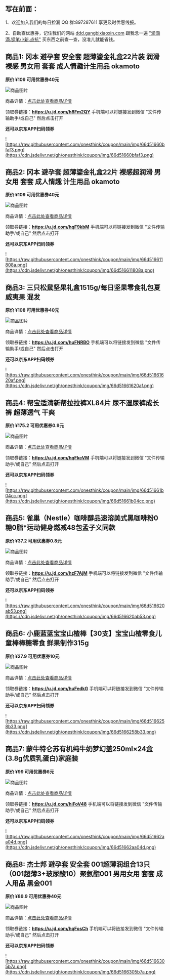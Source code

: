 ## 写在前面：

1、欢迎加入我们的每日捡漏 QQ 群:897287611 享更及时优惠线报。

2、自助查优惠券，记住我们的网站 [ddd.gangbixiaoxin.com](https://ddd.gangbixiaoxin.com) 跟我念一遍 ["滴滴滴.钢笔小新.点抗"](https://ddd.gangbixiaoxin.com) 买东西之前查一查，没准儿就能省钱。

## 商品1: 冈本 避孕套 安全套 超薄鎏金礼盒22片装 润滑裸感 男女用 套套 成人情趣计生用品 okamoto

**原价 ¥109 可用优惠券40元**

![商品图片](http://img14.360buyimg.com/n1/jfs/t1/161425/21/47504/427213/66cdb5e6Ffb43f083/24b57f419c846302.png)

商品详情：[点击此处查看商品详情](https://union-click.jd.com/jdc?e=1003156031&amp;p=JF8BAagJK1olXwIBVVdYC08XAV8IGloUXgUHUVZZDEMnRzBQRQQlBENHFRxWFlVMWzBeTA9KQl1XSwwDVFVPRjtUBAJQAVsMFgQZBCxgAGhpaBoWPkZfLR0KVA5QBG4MHTxSB2gAIygLfw9eSjFVQA5AXwVBAltKSEdjeh9tbChAH3FrNA4pazhIexpsfTlMGwR0Nlc6ahF3Rxl9Yzl3FGZJIxZUby9jc21reVNjP1x-USk_YCxsYAxWbwRHOH9hAR8qUjxKVhZJWD0XIntnMzYYcDJjZhtBfB5hAnZRIBddX3tCejlSQA18XGV0DC4vXAtLRRtSZzxlUQoyVW5eCUsQCmkPHVIQbTYCVG4LZksWAm4JGlsQWg4yVW5dDkgTAGoJE1sWXQ8AZF5VD3vArtfdkerA1b_WytaKsezCitPchdMlbTYBZF5cCUkXB2gJGVslbQYBZF1tViUWUGkKG14SWWheVQQOTk1MBgEIG1MQXAYDVFdtCkoWAW04K2tyKgUFNS0cCyhXXhZLTAdQGgEDUFg6TxF5ARh-TSxRFE9cCQUIXUkUQDkNK1sl)

领取券链接：**https://u.jd.com/h8Fm2QY** 手机端可以将链接发到微信 "文件传输助手/或自己" 然后点击打开

**还可以京东APP扫码领券**

![https://raw.githubusercontent.com/onesthink/coupon/main/img/66d51660bfaf3.png](https://cdn.jsdelivr.net/gh/onesthink/coupon/img/66d51660bfaf3.png)

## 商品2: 冈本 避孕套 超薄鎏金礼盒22片 裸感超润滑 男女用 套套 成人情趣 计生用品 okamoto

**原价 ¥109 可用优惠券40元**

![商品图片](http://img14.360buyimg.com/n1/jfs/t1/189289/24/38621/141910/64fdd572Ff3a4d910/1542c9d42194efe5.jpg)

商品详情：[点击此处查看商品详情](https://union-click.jd.com/jdc?e=1003156031&amp;p=JF8BAagJK1olXwIBVVdeDkMTBF8IGloUWgMBXFhfAEwnRzBQRQQlBENHFRxWFlVMWzBeTA9KQl1XSwwDVFVPRjtUBAJQAVsMFgQZBAtnAA99GSEUPUVUEQkraQAVC2dyHjoVLWgAFgsOeAhFADhBfxpqIHl1FANKSEdjeh9tbChqHXIADjoqQQJJexpsfjlPKQRiHFc4ahJzRw9TYzt3FEBJIAZUWy9kRW1oQ1JFP19xFz4FdC5sYAxWbwRHOH9hPxorfDxKVhZJWC9KKm1mNzZVcDJjZhtBfBlhX35iID1dX3tgQQ17HDpxCWZYBF4ZfDFUUTIKaAJlUQoyVW5eCUsQCmkPHVIQbTYCVG4LZksWAm4JGlsQWg4yVW5dDkgTAGoJE1sXWA4LZF5VD3vArtfdkerA1b_WytaKsezCitPchdMlbTYBZF5cCUkXB2gJGVslbQYBZF1tViUWUGkLGVgQX2heVQQOTkJMXQEIGFoRXgULU11tCkoWAW04K2tVLQViIVwnCStUVSpfbTpeXw4KLls8CDt5AS1dSCtWDwVVHTocdzZodC9VK1sl)

领取券链接：**https://u.jd.com/hqF9kbM** 手机端可以将链接发到微信 "文件传输助手/或自己" 然后点击打开

**还可以京东APP扫码领券**

![https://raw.githubusercontent.com/onesthink/coupon/main/img/66d516611808a.png](https://cdn.jsdelivr.net/gh/onesthink/coupon/img/66d516611808a.png)

## 商品3: 三只松鼠坚果礼盒1515g/每日坚果零食礼包夏威夷果 混发

**原价 ¥108 可用优惠券40元**

![商品图片](http://img14.360buyimg.com/n1/jfs/t1/239048/14/2117/247812/65952ebaF7f7bd8fb/d2bf8eaeffa1f8c5.jpg)

商品详情：[点击此处查看商品详情](https://union-click.jd.com/jdc?e=1003156031&amp;p=JF8BAagJK1olXwIBVF9bDUkVB18IGloUXA4BUFZYCU8nRzBQRQQlBENHFRxWFlVMWzBeTA9KQl1XSwwDVFVPRjtUBAJQAVsMFgQZBDt8ZgRpZAZnD3sBNAYNfwtidggBXg9nC2gAMiobYzJ1Cmd4XjJOWn92UQNKSEdjeh9tbChyAnIAMA4peyxUexpsSDlMOQRhNlYvahFnRw9DYC13FG5JIzxUaC9jf21_eVNnP19mXSk0dBhsYAxWbwRHOXFxKwAqCTxKVhZJWC9ONm11MABYcDJjYRtRZBtiJHZrIBc2X3t1BTpUGg9BDmNGABUYdB5rZB9Ib1tDUQoyVW5eCUsQCmkPHVIQbTYCVG4LZksWAm4JG18WWg8yVW5dDkgTAGoJE1sSWg4HZF5VD3vArtfdkerA1b_WytaKsezCitPchdMlbTYBZF5cCUkXB2gJGVslbQYBZF1tViUWUGgNT1oRVGheVQQOThgWXgEIG1MQVQQHUV1tCkoWAW04K2tlNmNpNSEAehlqAA9QSyxVKHNlXRsJeh15AQl8XTBsPw8KJBs0U0xud2pVK1sl)

领取券链接：**https://u.jd.com/huFNRBO** 手机端可以将链接发到微信 "文件传输助手/或自己" 然后点击打开

**还可以京东APP扫码领券**

![https://raw.githubusercontent.com/onesthink/coupon/main/img/66d51661620af.png](https://cdn.jsdelivr.net/gh/onesthink/coupon/img/66d51661620af.png)

## 商品4: 帮宝适清新帮拉拉裤XL84片 尿不湿尿裤成长裤 超薄透气 干爽

**原价 ¥175.2 可用优惠券0.9元**

![商品图片](http://img14.360buyimg.com/n1/jfs/t1/98651/40/51216/193294/66d327eaF6d91e3f7/75b26f43a9f91f30.jpg)

商品详情：[点击此处查看商品详情](https://union-click.jd.com/jdc?e=1003156031&amp;p=JF8BAa8JK1olXwIBVF1eDksWBV8IGloUXQEKU15fDUgnRzBQRQQlBENHFRxWFlVMWzBeTA9KQl1XSwwDVFVPRjtUBAJQAVsMFgQZBA9cB28PGxsQGWdwLC0VbDBpUTtDbDpNBGgAAwgrQwxXRTlOZSAVPVJjKilKSEdjeh9tbCh2A3B7PDwqQTxVexpvaTlMPQRiHFcNahJzRwxtYz93XHJJIBZUbS9kRW18U1NlP1xhFyg_cClsYAxWbwRhOXJLAQEqCTxKVhZWQSxND2B7IykecDJjYRtRaB5jNHpSIxc2X3tudjEOQz8VK2QYLh8AQCtNRhoLHCN1UQoyVW5eCUsQCmkPHVIQbTYCVG4OZgpHXy5cWBkJiI2fg-P93NSEM244G10WWQUHVVZdAEoVA18IE1wliqu6gdTs3cOu1_GAzOKyiI--gMDVOHsnAF8IGloXXQIFVVxdOHsXAF8LKwV7XFUKVF1VDkx5X25SSB1HGAdsVF1cDUkeBWwKK1kUXAQAZG5tTAATA2gIW15RPHR6JxY5czVFVyR_egNMMwRVAigWTwtRVSl2YFt1CWd8I25dOA)

领取券链接：**https://u.jd.com/hqFkcVM** 手机端可以将链接发到微信 "文件传输助手/或自己" 然后点击打开

**还可以京东APP扫码领券**

![https://raw.githubusercontent.com/onesthink/coupon/main/img/66d51661b04cc.png](https://cdn.jsdelivr.net/gh/onesthink/coupon/img/66d51661b04cc.png)

## 商品5: 雀巢（Nestle）咖啡醇品速溶美式黑咖啡粉0糖0脂*运动健身燃减48包孟子义同款

**原价 ¥37.2 可用优惠券0.8元**

![商品图片](http://img14.360buyimg.com/n1/jfs/t1/90335/8/48122/201569/66d14370F1eb7a25e/8118ec57c9fd6dcf.jpg)

商品详情：[点击此处查看商品详情](https://union-click.jd.com/jdc?e=1003156031&amp;p=JF8BAa4JK1olXwIBVFpfDUkTAF8LGFoWXAAFZBoCUBVIMzZNXhpXVhgcDwYCXhxDXHBTTkRHA1ocDBsJVFRORjNVFRlPGQpqDR1UYRhCRihveh92OAFEIxgDAD8WdwxmGVMVCl9kMS5VYQhUaw16a1JISkYOIFwlbTxOZC5_GixzPlxHEzwkdzdgZy0cGCxxP21hNCoDDS5uaBNxbCxWP3R9KCo5TQtjARNsYjl2GnEAKDgqazBUdRZaQzNKOXV1DAc2YS9RCgpsbzliLn1GIFwlbDxOfDFwa08XKBIAIW5eAQlJeXV4QzlIXmZxNldUcC9nAmtOF1clXDYBVV5aAU0QBWYNK2sVXTZROgEJSg5KVwFaRQxCCVJsAQ4FVQMnAl8IHVgRXgMDXF1cCk4SM28AHGvC8L7X3u-IgPLDneffovzA1LrWytZtOHsUM28JGlkVWQEDVl5tOEsUM2w4RTUUDgAAVF0JDCVLAjVbXQ5XGmgCVFZYCUkWAmo4GVoUXwQyZG41UQgeajxdXhxyPEJhMVkbfw1JCxsJbzh7Xw4CAwc7bTsfaixLczlnLQ9fZF5t)

领取券链接：**https://u.jd.com/hzF7AjM** 手机端可以将链接发到微信 "文件传输助手/或自己" 然后点击打开

**还可以京东APP扫码领券**

![https://raw.githubusercontent.com/onesthink/coupon/main/img/66d516620ab53.png](https://cdn.jsdelivr.net/gh/onesthink/coupon/img/66d516620ab53.png)

## 商品6: 小鹿蓝蓝宝宝山楂棒【30支】宝宝山楂零食儿童棒棒糖零食 鲜果制作315g

**原价 ¥27.9 可用优惠券10元**

![商品图片](http://img14.360buyimg.com/n1/jfs/t1/237869/33/25107/150243/66d2b31cFc827145f/52ca669479fedaa3.jpg)

商品详情：[点击此处查看商品详情](https://union-click.jd.com/jdc?e=1003156031&amp;p=JF8BAbcJK1olXwIBVVlbDkkTBl8IGloUWQICUF9bCk8nRzBQRQQlBENHFRxWFlVMWzBeTA9KQl1XSwwDVFVPRjtUBAJQAVsMFgQZBD5zXRZOWAJAVQJDIRUIcj1QZTNIE14dOWgAJyFcbD9yBWYOEjxtPXxEXBdKSEdjeh9tbChmHnJ7MDspQSBUexpsSzlPNQRiJlc7ahFFRxtTYCt3FHZJIjxUYS9kd21-eVJzP1xQQF0qazJvZxRreAVhX2JnIBciTT9zdDJdYhpWKXNDJj05UghvehttbwJqGnB7Djoqa0tAMzJ8ezxDXAYLNw4rSzVsZDYJZQFNAFAOWG5cOEgWA2gBHVwTVAMyZF5dOAl5VjtcWAhIGVLb4sWEqd_ApcnRotrB1qAyVW5dDkgTAGoJElsWXA4EZF5VD3vArtfdkerA1b_WytaKsezCitPchdMlbTYBZF5cCUkXB2gJGVslbQYBZF1tViUWUGcIGllAX2heVQQOTEhHQwEIGFoQWgIHXFxtCkoWAW04K2tgOVh7Eh0EXUMTQhpDTiFjGmBeFFZYAC95ARx3Gj9hOAALUlc6cCttRWdBK1sl)

领取券链接：**https://u.jd.com/huFedkG** 手机端可以将链接发到微信 "文件传输助手/或自己" 然后点击打开

**还可以京东APP扫码领券**

![https://raw.githubusercontent.com/onesthink/coupon/main/img/66d5166258b33.png](https://cdn.jsdelivr.net/gh/onesthink/coupon/img/66d5166258b33.png)

## 商品7: 蒙牛特仑苏有机纯牛奶梦幻盖250ml×24盒(3.8g优质乳蛋白)家庭装

**原价 ¥99 可用优惠券6元**

![商品图片](http://img14.360buyimg.com/n1/jfs/t1/166076/28/46259/192201/66d25c73F6f924379/c3eb3229ce0e541f.jpg)

商品详情：[点击此处查看商品详情](https://union-click.jd.com/jdc?e=1003156031&amp;p=JF8BAZ8JK1olXDYCVV9cCUkTBW0OHV0lGVlaCgFtUQ5SQi0DBUVOBVlUAwoCFxBCHD1WR0VNGFJeSwcYVBYZQTVMFwFOJ1JHFVg0Sz9JcDJMejxDPXMKCAUbYSUVCmtvQB1wXVYGJ14_DCBXSzAfW1dhJHZnIy06TTxuUQ98UiBUJXNmPTwHaEl0S2ZreQJpGWZ3LDw_QSNcdCcAbT9mOQR2HFc7ahJnCw9XTT1uPmVcIzctbT90ZDF8fyxICH9DFyoGSSlgZypWYyJhOHJLNwIpYSt3dzZ3TGt2JE9HUAZUUClAWyYJARpWOHNhDAsbBEcnAl8LGlsSVAAFUldYOHsXA19edVsUXAcDVFtUCUknAl8IHVgRXgMDXF1bDEoQM28AHGvC8L7X3u-IgPLDneffovzA1LrWytZtOHsUM28JGlkVWQEDVl5tOEsUM2w4RTUUDg4CV15VWiVLAjVbXQBHDWgCV19YD0keAGc4GVoUXwQyZG4HUzFDRi4OchhhA3VfED86XitiCzNTXTJ7Xw8GMwUbbUtHBxwIeV9-HU5dZF5t)

领取券链接：**https://u.jd.com/hiFoV48** 手机端可以将链接发到微信 "文件传输助手/或自己" 然后点击打开

**还可以京东APP扫码领券**

![https://raw.githubusercontent.com/onesthink/coupon/main/img/66d51662aa04d.png](https://cdn.jsdelivr.net/gh/onesthink/coupon/img/66d51662aa04d.png)

## 商品8: 杰士邦 避孕套 安全套 001超薄润组合13只（001超薄3+玻尿酸10）聚氨酯001 男用女用 套套 成人用品 黑金001

**原价 ¥89.9 可用优惠券40元**

![商品图片](http://img14.360buyimg.com/n1/jfs/t1/101886/9/50172/89329/66d341b3F90732c6c/2f848f3351312e51.jpg)

商品详情：[点击此处查看商品详情](https://union-click.jd.com/jdc?e=1003156031&amp;p=JF8BAa0JK1olXwIBVVhdDkITA18IGloUWAUDUFtVDkInRzBQRQQlBENHFRxWFlVMWzBeTA9KQl1XSwwDVFVPRjtUBAJQAVsMFgQZBE9sc2lsWAlUH14LI15VWw1jfhN2fTJwL2gADwRVcxBgXg9cbAJcVHFUU15KSEdjeh9tbChiH3JrMDckazBLexpscjlMDwR0NlYkahFnRxtTYz13FHJJIDxUbC9jd21oU1JwP1x1FCpfdBtsYAxWbwRhOXFbJxkpfDxKVhZWQSxND2NlDToCcDJjYRtRaBphJFRlIC0-X3tJc3VTQiARNmVnJg05bRVnXy4LTS5lUQoyVW5eCUsQCmkPHVIQbTYCVG4OZpy7gruagYOmytOLyIr3hHsWM28OGF8WWAcKV1dbCEonA2cPK4y45dOI5YvVsZ-Ji7ixvI6c4dKc3G5tOEgnA24JGVsRWgcAVG5tCEgnAF9WdVpGVQYBVQxbZhcWWTxOQVNSMwYBVVtVCEkeC18KGloXXzYyZFomeE1zQD1JWQMcKgYKBxgpdTdpZQZtaTUXBlwKLwUqVStDdDZBEixDWgYyVG4)

领取券链接：**https://u.jd.com/hqFosCh** 手机端可以将链接发到微信 "文件传输助手/或自己" 然后点击打开

**还可以京东APP扫码领券**

![https://raw.githubusercontent.com/onesthink/coupon/main/img/66d5166305b7a.png](https://cdn.jsdelivr.net/gh/onesthink/coupon/img/66d5166305b7a.png)

